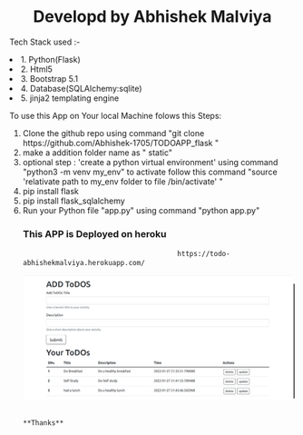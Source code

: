 <div align="center" color="blue"><h1>Developd by Abhishek Malviya</h1></div>


Tech Stack used :-
             <li> 1. Python(Flask)</li>
              <li>  2. Html5</li>
               <li> 3. Bootstrap 5.1</li>
               <li> 4. Database(SQLAlchemy:sqlite)</li>
               <li> 5. jinja2 templating engine</li>



To use this App on Your local Machine folows this Steps:
<ol>
  <li> Clone the github repo using command "git clone https://github.com/Abhishek-1705/TODOAPP_flask "</li>
 <li>  make a addition folder name as " static"</li>
   <li>   optional step : 'create a python virtual environment' using command "python3 -m venv my_env" to activate follow this command 
                                                                                                  "source 'relativate path to my_env folder to file /bin/activate' "</li>
  <li>     pip install flask</li>
 <li>     pip install flask_sqlalchemy</li>
  <li>  Run your Python file "app.py" using command "python app.py"</li>
     
  <h3>This APP is Deployed on heroku</h4>
     
                                          https://todo-abhishekmalviya.herokuapp.com/ 
      

                                                                          
  ![alt tag](https://github.com/Abhishek-1705/TODOAPP_flask/blob/main/todo1.png)
  
  
  
                                                                     **Thanks**
     
     
     
     
